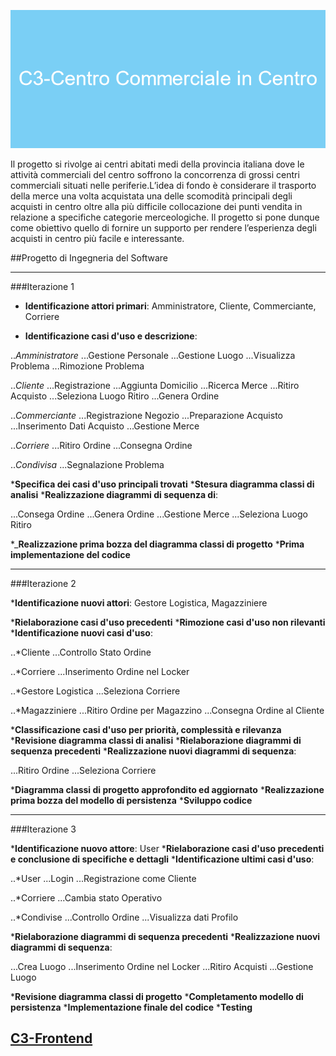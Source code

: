 ![C3](C3-Centro_Commerciale_in_Centro.png)

Il progetto si rivolge ai centri abitati medi della provincia italiana dove le attività commerciali del centro soffrono la concorrenza di grossi centri commerciali situati nelle periferie.L’idea di fondo è considerare il trasporto della merce una volta acquistata una delle scomodità principali degli acquisti in centro oltre alla più difficile collocazione dei punti vendita in relazione a specifiche categorie merceologiche.
Il progetto si pone dunque come obiettivo quello di fornire un supporto per rendere l’esperienza degli acquisti in centro più facile e interessante.

##Progetto di Ingegneria del Software

---
###Iterazione 1

* __Identificazione attori primari__: Amministratore, Cliente, Commerciante, Corriere

* __Identificazione casi d'uso e descrizione__:

..*Amministratore*
...Gestione Personale
...Gestione Luogo
...Visualizza Problema
...Rimozione Problema

..*Cliente*
...Registrazione
...Aggiunta Domicilio
...Ricerca Merce
...Ritiro Acquisto
...Seleziona Luogo Ritiro
...Genera Ordine

..*Commerciante*
...Registrazione Negozio
...Preparazione Acquisto 
...Inserimento Dati Acquisto
...Gestione Merce 

..*Corriere*
...Ritiro Ordine 
...Consegna Ordine

..*Condivisa*
...Segnalazione Problema 

*__Specifica dei casi d'uso principali trovati__
*__Stesura diagramma classi di analisi__
*__Realizzazione diagrammi di sequenza di__:

...Consega Ordine
...Genera Ordine
...Gestione Merce
...Seleziona Luogo Ritiro

*___Realizzazione prima bozza del diagramma classi di progetto__
*__Prima implementazione del codice__

---
###Iterazione 2 

*__Identificazione nuovi attori__: Gestore Logistica, Magazziniere

*__Rielaborazione casi d'uso precedenti__
*__Rimozione casi d'uso non rilevanti__
*__Identificazione nuovi casi d'uso__:

..*Cliente
...Controllo Stato Ordine

..*Corriere
...Inserimento Ordine nel Locker

..*Gestore Logistica
...Seleziona Corriere

..*Magazziniere
...Ritiro Ordine per Magazzino
...Consegna Ordine al Cliente

*__Classificazione casi d'uso per priorità, complessità e rilevanza__
*__Revisione diagramma classi di analisi__
*__Rielaborazione diagrammi di sequenza precedenti__
*__Realizzazione nuovi diagrammi di sequenza__:

...Ritiro Ordine
...Seleziona Corriere

*__Diagramma classi di progetto approfondito ed aggiornato__
*__Realizzazione prima bozza del modello di persistenza__
*__Sviluppo codice__

---
###Iterazione 3

*__Identificazione nuovo attore__: User
*__Rielaborazione casi d'uso precedenti e conclusione di specifiche e dettagli__
*__Identificazione ultimi casi d'uso__:

..*User
...Login
...Registrazione come Cliente

..*Corriere
...Cambia stato Operativo

..*Condivise
...Controllo Ordine
...Visualizza dati Profilo

*__Rielaborazione diagrammi di sequenza precedenti__
*__Realizzazione nuovi diagrammi di sequenza__:

...Crea Luogo
...Inserimento Ordine nel Locker
...Ritiro Acquisti
...Gestione Luogo

*__Revisione diagramma classi di progetto__
*__Completamento modello di persistenza__
*__Implementazione finale del codice__
*__Testing__

[C3-Frontend]()
---

